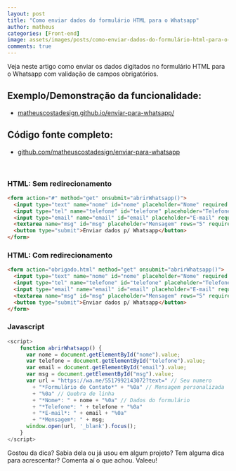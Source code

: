 ```yaml
---
layout: post
title: "Como enviar dados do formulário HTML para o Whatsapp"
author: matheus
categories: [Front-end]
image: assets/images/posts/como-enviar-dados-do-formulário-html-para-o-whatsapp.jpg
comments: true
---
```


Veja neste artigo como enviar os dados digitados no formulário HTML para o Whatsapp com validação de campos obrigatórios.

## Exemplo/Demonstração da funcionalidade:

- <a href="https://matheuscostadesign.github.io/enviar-para-whatsapp/" target="_blank" rel="noopener noreferrer">matheuscostadesign.github.io/enviar-para-whatsapp/</a>

## Código fonte completo:

- <a href="https://github.com/matheuscostadesign/enviar-para-whatsapp" target="_blank" rel="noopener noreferrer">github.com/matheuscostadesign/enviar-para-whatsapp</a>

<br>

### HTML: Sem redirecionamento

```html
<form action="#" method="get" onsubmit="abrirWhatsapp()">
  <input type="text" name="nome" id="nome" placeholder="Nome" required /><br />
  <input type="tel" name="telefone" id="telefone" placeholder="Telefone" required /><br />
  <input type="email" name="email" id="email" placeholder="E-mail" required /><br />
  <textarea name="msg" id="msg" placeholder="Mensagem" rows="5" required></textarea><br />
  <button type="submit">Enviar dados p/ Whatsapp</button>
</form>
```

### HTML: Com redirecionamento

```html
<form action="obrigado.html" method="get" onsubmit="abrirWhatsapp()">
  <input type="text" name="nome" id="nome" placeholder="Nome" required /><br />
  <input type="tel" name="telefone" id="telefone" placeholder="Telefone" required /><br />
  <input type="email" name="email" id="email" placeholder="E-mail" required /><br />
  <textarea name="msg" id="msg" placeholder="Mensagem" rows="5" required></textarea><br />
  <button type="submit">Enviar dados p/ Whatsapp</button>
</form>
```

### Javascript

```js
<script>
    function abrirWhatsapp() {
      var nome = document.getElementById("nome").value;
      var telefone = document.getElementById("telefone").value;
      var email = document.getElementById("email").value;
      var msg = document.getElementById("msg").value;
      var url = "https://wa.me/5517992143072?text=" // Seu numero
        + "*Formulário de Contato*" + "%0a" // Mensagem personalizada
        + "%0a" // Quebra de linha
        + "*Nome*: " + nome + "%0a" // Dados do formulário
        + "*Telefone*: " + telefone + "%0a"
        + "*E-mail*: " + email + "%0a"
        + "*Mensagem*: " + msg;
      window.open(url, '_blank').focus();
    }
</script>
```

Gostou da dica? Sabia dela ou já usou em algum projeto? Tem alguma dica para acrescentar? Comenta aí o que achou. Valeeu!
